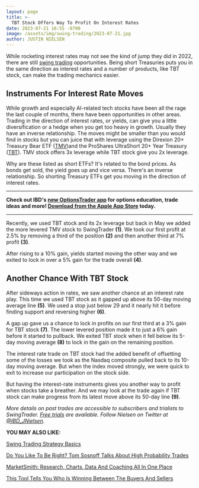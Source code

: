```yaml
---
layout: page
title: >-
  TBT Stock Offers Way To Profit On Interest Rates
date: 2023-07-21 16:55 -0700
image: /assets/img/swing-trading/2023-07-21.jpg
author: JUSTIN NIELSEN
---
```






While rocketing interest rates may not see the kind of jump they did in 2022, there are still [swing trading](https://www.investors.com/research/swing-trading/swing-trading-strategy-basics/) opportunities. Being short Treasuries puts you in the same direction as interest rates and a number of products, like TBT stock, can make the trading mechanics easier.




Instruments For Interest Rate Moves
-----------------------------------


While growth and especially AI-related tech stocks have been all the rage the last couple of months, there have been opportunities in other areas. Trading in the direction of interest rates, or yields, can give you a little diversification or a hedge when you get too heavy in growth. Usually they have an inverse relationship. The moves might be smaller than you would find in stocks but you can juice that with leverage using the Direxion 20+ Treasury Bear ETF ([TMV](https://research.investors.com/quote.aspx?symbol=TMV))and the ProShares UltraShort 20+ Year Treasury ([TBT](https://research.investors.com/quote.aspx?symbol=TBT)). TMV stock offers 3x leverage while TBT stock give you 2x leverage.


Why are these listed as short ETFs? It's related to the bond prices. As bonds get sold, the yield goes up and vice versa. There's an inverse relationship. So shorting Treasury ETFs get you moving in the direction of interest rates.




---


**Check out IBD's [new OptionsTrader app](https://get.investors.com/optionstrader/) for options education, trade ideas and more! [Download from the Apple App Store](https://apps.apple.com/us/app/optionstrader-by-ibd/id1534361738) today.**




---


Recently, we used TBT stock and its 2x leverage but back in May we added the more levered TMV stock to SwingTrader **(1)**. We took our first profit at 2.5% by removing a third of the position **(2)** and then another third at 7% profit **(3)**.


After rising to a 10% gain, yields started moving the other way and we exited to lock in over a 5% gain for the trade overall **(4)**.


Another Chance With TBT Stock
-----------------------------


After sideways action in rates, we saw another chance at an interest rate play. This time we used TBT stock as it gapped up above its 50-day moving average line **(5)**. We used a stop just below 29 and it nearly hit it before finding support and reversing higher **(6)**.


A gap up gave us a chance to lock in profits on our first third at a 3% gain for TBT stock **(7)**. The lower levered position made it to just a 6% gain before it started to pullback. We exited TBT stock when it fell below its 5-day moving average **(8)** to lock in the gain on the remaining position.


The interest rate trade on TBT stock had the added benefit of offsetting some of the losses we took as the Nasdaq composite pulled back to its 10-day moving average. But when the index moved strongly, we were quick to exit to increase our participation on the stock side.


But having the interest-rate instruments gives you another way to profit when stocks take a breather. And we may look at the trade again if TBT stock can make progress from its latest move above its 50-day line **(9)**.


*More details on past trades are accessible to subscribers and trialists to SwingTrader. [Free trials](http://shop.investors.com/offer/splashresponsive.aspx?id=SwingTrader&src=A011LPH) are available. Follow Nielsen on Twitter at [@IBD\_JNielsen](https://twitter.com/IBD_JNielsen).*


**YOU MAY ALSO LIKE:**


[Swing Trading Strategy Basics](https://www.investors.com/research/swing-trading/swing-trading-strategy-basics/)


[Do You Like To Be Right? Tom Sosnoff Talks About High Probability Trades](https://www.investors.com/ibd-videos/videos/tom-sosnoff-how-to-trade-earnings-moves-with-options-using-implied-volatility)


[MarketSmith: Research, Charts, Data And Coaching All In One Place](https://www.investors.com/product/marketsmith/?artProdLink=MarketSmith)


[This Tool Tells You Who Is Winning Between The Buyers And Sellers](https://www.investors.com/ibd-videos/videos/investing-podcast-how-tell-buyers-sellers-winning)




